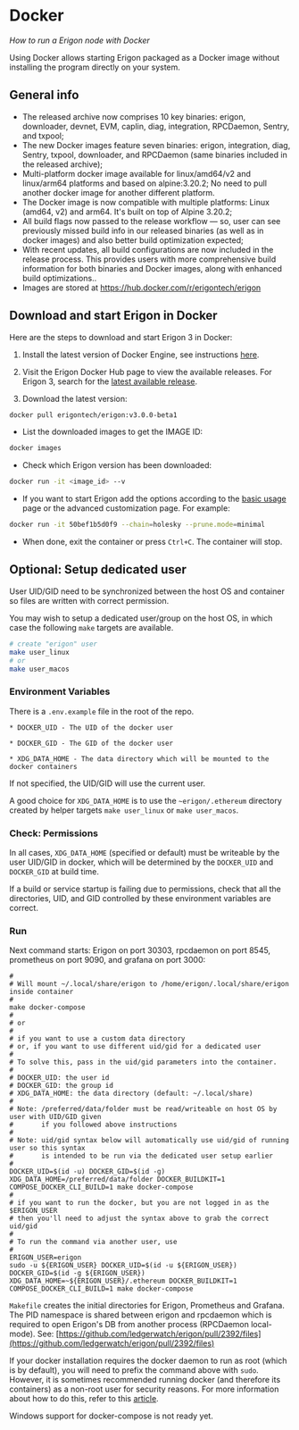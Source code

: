 # Docker
*How to run a Erigon node with Docker*

Using Docker allows starting Erigon packaged as a Docker image without installing the program directly on your system.

## General info

* The released archive now comprises 10 key binaries: erigon, downloader, devnet, EVM, caplin, diag, integration, RPCDaemon, Sentry, and txpool;
* The new Docker images feature seven binaries: erigon, integration, diag, Sentry, txpool, downloader, and RPCDaemon (same binaries included in the released archive);
* Multi-platform docker image available for linux/amd64/v2 and linux/arm64 platforms and based on alpine:3.20.2; No need to pull another docker image for another different platform.
* The Docker image is now compatible with multiple platforms: Linux (amd64, v2) and arm64. It's built on top of Alpine 3.20.2;
* All build flags now passed to the release workflow — so, user can see previously missed build info in our released binaries (as well as in docker images) and also better build optimization expected;
* With recent updates, all build configurations are now included in the release process. This provides users with more comprehensive build information for both binaries and Docker images, along with enhanced build optimizations..
* Images are stored at <https://hub.docker.com/r/erigontech/erigon>

## Download and start Erigon in Docker

Here are the steps to download and start Erigon 3 in Docker:

1. Install the latest version of Docker Engine, see instructions [here](https://docs.docker.com/engine/install/).

2. Visit the Erigon Docker Hub page to view the available releases. For Erigon 3, search for the [latest available release](https://hub.docker.com/r/erigontech/erigon/tags?name=v3).

3. Download the latest version:

```bash
docker pull erigontech/erigon:v3.0.0-beta1
```

* List the downloaded images to get the IMAGE ID:

```bash
docker images
```

* Check which Erigon version has been downloaded:

```bash
docker run -it <image_id> --v
```

* If you want to start Erigon add the options according to the [basic usage](/basic-usage.md) page or the advanced customization page. For example:

```bash
docker run -it 50bef1b5d0f9 --chain=holesky --prune.mode=minimal
```

* When done, exit the container or press `Ctrl+C`. The container will stop.

## Optional: Setup dedicated user

User UID/GID need to be synchronized between the host OS and container so files are written with correct permission.

You may wish to setup a dedicated user/group on the host OS, in which case the following `make` targets are available.

```bash
# create "erigon" user
make user_linux
# or
make user_macos
```

### Environment Variables

There is a `.env.example` file in the root of the repo.
```
* DOCKER_UID - The UID of the docker user

* DOCKER_GID - The GID of the docker user

* XDG_DATA_HOME - The data directory which will be mounted to the docker containers
```

If not specified, the UID/GID will use the current user.

A good choice for `XDG_DATA_HOME` is to use the `~erigon/.ethereum` directory created by helper targets `make user_linux` or `make user_macos`.

### Check: Permissions

In all cases, `XDG_DATA_HOME` (specified or default) must be writeable by the user UID/GID in docker, which will be determined by the `DOCKER_UID` and `DOCKER_GID` at build time.

If a build or service startup is failing due to permissions, check that all the directories, UID, and GID controlled by these environment variables are correct.

### Run

Next command starts: Erigon on port 30303, rpcdaemon on port 8545, prometheus on port 9090, and grafana on port 3000:

```
#
# Will mount ~/.local/share/erigon to /home/erigon/.local/share/erigon inside container
#
make docker-compose
#
# or
#
# if you want to use a custom data directory
# or, if you want to use different uid/gid for a dedicated user
#
# To solve this, pass in the uid/gid parameters into the container.
#
# DOCKER_UID: the user id
# DOCKER_GID: the group id
# XDG_DATA_HOME: the data directory (default: ~/.local/share)
#
# Note: /preferred/data/folder must be read/writeable on host OS by user with UID/GID given
#       if you followed above instructions
#
# Note: uid/gid syntax below will automatically use uid/gid of running user so this syntax
#       is intended to be run via the dedicated user setup earlier
#
DOCKER_UID=$(id -u) DOCKER_GID=$(id -g) XDG_DATA_HOME=/preferred/data/folder DOCKER_BUILDKIT=1 COMPOSE_DOCKER_CLI_BUILD=1 make docker-compose
#
# if you want to run the docker, but you are not logged in as the $ERIGON_USER
# then you'll need to adjust the syntax above to grab the correct uid/gid
#
# To run the command via another user, use
#
ERIGON_USER=erigon
sudo -u ${ERIGON_USER} DOCKER_UID=$(id -u ${ERIGON_USER}) DOCKER_GID=$(id -g ${ERIGON_USER}) XDG_DATA_HOME=~${ERIGON_USER}/.ethereum DOCKER_BUILDKIT=1 COMPOSE_DOCKER_CLI_BUILD=1 make docker-compose
```

`Makefile` creates the initial directories for Erigon, Prometheus and Grafana. The PID namespace is shared between erigon and rpcdaemon which is required to open Erigon's DB from another process (RPCDaemon local-mode). See: [https://github.com/ledgerwatch/erigon/pull/2392/files](https://github.com/ledgerwatch/erigon/pull/2392/files)

If your docker installation requires the docker daemon to run as root (which is by default), you will need to prefix the command above with `sudo`. However, it is sometimes recommended running docker (and therefore its containers) as a non-root user for security reasons. For more information about how to do this, refer to this [article](https://docs.docker.com/engine/install/linux-postinstall/#manage-docker-as-a-non-root-user).

<div class="warning">
Windows support for docker-compose is not ready yet.
</div>